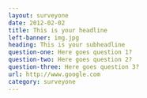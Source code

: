 ```yaml
---
layout: surveyone
date: 2012-02-02
title: This is your headline
left-banner: img.jpg
heading: This is your subheadline
question-one: Here goes question 1?
question-two: Here goes question 2?
question-three: Here goes question 3?
url: http://www.google.com
category: surveyone
---
```

